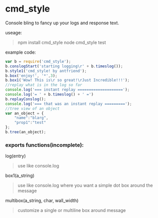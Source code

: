 
# cmd_style


Console bling to fancy up your logs and response text.

useage:
>npm install cmd_style
>node cmd_style test

example code:
```javascript
var b = require('cmd_style');
b.conslogStart('starting logging\r' + b.timeslog());
b.style1('cmd_style! by antfriend');
b.box('enjoy!', '*',3);
b.box1('Wow! This is\r so great!\rJust Incredible!!!');
//replay what is in the log so far
console.log('=== instant replay ====================');
console.log('= ' + b.timeslog() + ' =')
b.replayConslog();
console.log('=== that was an instant replay =========');
//tree view of an object
var an_object = {
    "name":"blarg",
    "prop1":"test"
};
b.tree(an_object);
```
### exports functions(incomplete):


log(entry)
>use like console.log

box1(a_string)
>use like console.log where you want a simple dot box around the message

multibox(a_string, char, wall_width)
>customize a single or multiline box around message
